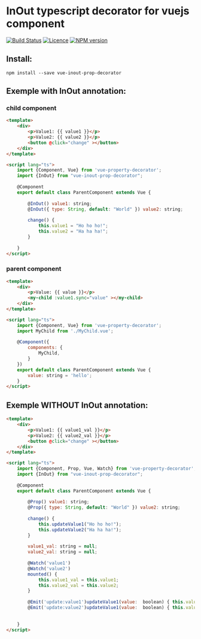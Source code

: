 # InOut typescript decorator for vuejs component 

[![Build Status](https://travis-ci.org/GollumJS/vue-inout-prop-decorator.svg?branch=master)](https://travis-ci.org/GollumJS/vue-inout-prop-decorator)
[![Licence](https://img.shields.io/npm/l/vue-inout-prop-decorator.svg?colorB=4B9081)](https://github.com/GollumJS/vue-inout-prop-decorator/blob/master/LICENSE)
[![NPM version](https://img.shields.io/npm/v/vue-inout-prop-decorator.svg)](https://www.npmjs.com/package/vue-inout-prop-decorator)

## Install:

```
npm install --save vue-inout-prop-decorator
```

## Exemple with InOut annotation:

### child component

```html
<template>
	<div>
		<p>Value1: {{ value1 }}</p>
		<p>Value2: {{ value2 }}</p>
		<button @click="change" ></button>
	</div>
</template>

<script lang="ts">
	import {Component, Vue} from 'vue-property-decorator';
	import {InOut} from "vue-inout-prop-decorator";
	
	@Component
	export default class ParentComponent extends Vue {
		
		@InOut() value1: string;
		@InOut({ type: String, default: "World" }) value2: string;
		
		change() {
			this.value1 = "Ho ho ho!";
			this.value2 = "Ha ha ha!";
		}
		
	}
</script>
```

### parent component

```html
<template>
	<div>
		<p>Value: {{ value }}</p>
		<my-child :value1.sync="value" ></my-child>
	</div>
</template>

<script lang="ts">
	import {Component, Vue} from 'vue-property-decorator';
	import MyChild from './MyChild.vue';
	
	@Component({
		components: {
			MyChild,
		}
	})
	export default class ParentComponent extends Vue {
		value: string = 'hello';		
	}
</script>
```

## Exemple WITHOUT InOut annotation:


```html
<template>
	<div>
		<p>Value1: {{ value1_val }}</p>
		<p>Value2: {{ value2_val }}</p>
		<button @click="change" ></button>
	</div>
</template>

<script lang="ts">
	import {Component, Prop, Vue, Watch} from 'vue-property-decorator';
	import {InOut} from "vue-inout-prop-decorator";
	
	@Component
	export default class ParentComponent extends Vue {
		
		@Prop() value1: string;
		@Prop({ type: String, default: "World" }) value2: string;
		
		change() {
			this.updateValue1("Ho ho ho!");
			this.updateValue2("Ha ha ha!");
		}
		
		value1_val: string = null;
		value2_val: string = null;
		
		@Watch('value1')
		@Watch('value2')
		mounted() {
			this.value1_val = this.value1;
			this.value2_val = this.value2;
		}
		
		@Emit('update:value1')updateValue1(value:  boolean) { this.value1_val = value; }
		@Emit('update:value2')updateValue1(value:  boolean) { this.value2_val = value; }
		
		
	}
</script>
```
